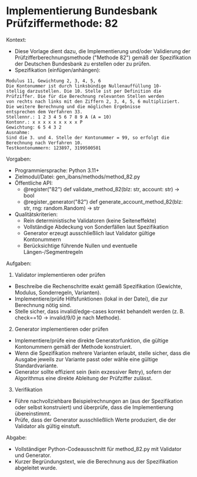 # Implementierung Bundesbank Prüfziffermethode: 82

Kontext:
- Diese Vorlage dient dazu, die Implementierung und/oder Validierung der Prüfzifferberechnungsmethode ("Methode 82") gemäß der Spezifikation der Deutschen Bundesbank zu erstellen oder zu prüfen.
- Spezifikation (einfügen/anhängen):

```Text
Modulus 11, Gewichtung 2, 3, 4, 5, 6
Die Kontonummer ist durch linksbündige Nullenauffüllung 10-
stellig darzustellen. Die 10. Stelle ist per Definition die
Prüfziffer. Die für die Berechnung relevanten Stellen werden
von rechts nach links mit den Ziffern 2, 3, 4, 5, 6 multipliziert.
Die weitere Berechnung und die möglichen Ergebnisse
entsprechen dem Verfahren 33.
Stellennr.: 1 2 3 4 5 6 7 8 9 A (A = 10)
Kontonr.: x x x x x x x x x P
Gewichtung: 6 5 4 3 2
Ausnahme:
Sind die 3. und 4. Stelle der Kontonummer = 99, so erfolgt die
Berechnung nach Verfahren 10.
Testkontonummern: 123897, 3199500501
```

Vorgaben:
- Programmiersprache: Python 3.11+
- Zielmodul/Datei: gen_ibans/methods/method_82.py
- Öffentliche API:
  - @register("82") def validate_method_82(blz: str, account: str) -> bool
  - @register_generator("82") def generate_account_method_82(blz: str, rng: random.Random) -> str
- Qualitätskriterien:
  - Rein deterministische Validatoren (keine Seiteneffekte)
  - Vollständige Abdeckung von Sonderfällen laut Spezifikation
  - Generator erzeugt ausschließlich laut Validator gültige Kontonummern
  - Berücksichtige führende Nullen und eventuelle Längen-/Segmentregeln

Aufgaben:
1) Validator implementieren oder prüfen
- Beschreibe die Rechenschritte exakt gemäß Spezifikation (Gewichte, Modulus, Sonderregeln, Varianten).
- Implementiere/prüfe Hilfsfunktionen (lokal in der Datei), die zur Berechnung nötig sind.
- Stelle sicher, dass invalid/edge-cases korrekt behandelt werden (z. B. check==10 -> invalid/9/0 je nach Methode).

2) Generator implementieren oder prüfen
- Implementiere/prüfe eine direkte Generatorfunktion, die gültige Kontonummern gemäß der Methode konstruiert.
- Wenn die Spezifikation mehrere Varianten erlaubt, stelle sicher, dass die Ausgabe jeweils zur Variante passt oder wähle eine gültige Standardvariante.
- Generator sollte effizient sein (kein exzessiver Retry), sofern der Algorithmus eine direkte Ableitung der Prüfziffer zulässt.

3) Verifikation
- Führe nachvollziehbare Beispielrechnungen an (aus der Spezifikation oder selbst konstruiert) und überprüfe, dass die Implementierung übereinstimmt.
- Prüfe, dass der Generator ausschließlich Werte produziert, die der Validator als gültig einstuft.

Abgabe:
- Vollständiger Python-Codeausschnitt für method_82.py mit Validator und Generator.
- Kurzer Begründungstext, wie die Berechnung aus der Spezifikation abgeleitet wurde.